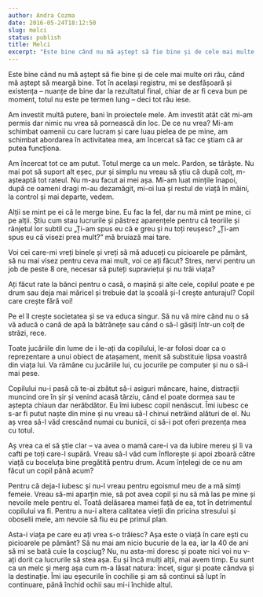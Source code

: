 ```yaml
---
author: Andra Cozma
date: 2016-05-24T18:12:50
slug: melci
status: publish
title: Melci
excerpt: "Este bine când nu mă aștept să fie bine și de cele mai multe ori rău, când mă aștept să  "
---
```

Este bine când nu mă aștept să fie bine și de cele mai multe ori rău, când mă aștept să meargă bine. Tot în același registru, mi se desfășoară și existența – nuanțe de bine dar la rezultatul final, chiar de ar fi ceva bun pe moment, totul nu este pe termen lung – deci tot rău iese.

Am investit multă putere, bani în proiectele mele. Am investit atât cât mi-am permis dar nimic nu vrea să pornească din loc. De ce nu vrea? Mi-am schimbat oamenii cu care lucram și care luau pielea de pe mine, am schimbat abordarea în activitatea mea, am încercat să fac ce știam că ar putea funcționa.

Am încercat tot ce am putut. Totul merge ca un melc. Pardon, se târăște. Nu mai pot să suport alt eșec, pur și simplu nu vreau să știu că după colț, m-așteaptă tot rateul. Nu m-au facut ai mei așa. Mi-am luat mințile înapoi, după ce oameni dragi m-au dezamăgit, mi-oi lua și restul de viață în mâini, la control și mai departe, vedem.

Alții se mint pe ei că le merge bine. Eu fac la fel, dar nu mă mint pe mine, ci pe alții. Știu cum stau lucrurile și păstrez aparențele pentru că teoriile și rânjetul lor subtil cu „Ți-am spus eu că e greu și nu toți reușesc? „Ți-am spus eu că visezi prea mult?” mă bruiază mai tare.

Voi cei care-mi vreți binele și vreți să mă aduceți cu picioarele pe pământ, să nu mai visez pentru ceva mai mult, voi ce ați făcut? Stres, nervi pentru un job de peste 8 ore, necesar să puteți supraviețui și nu trăi viața?

Ați făcut rate la bănci pentru o casă, o mașină și alte cele, copilul poate e pe drum sau deja mai măricel și trebuie dat la școală și-l crește anturajul? Copil care crește fără voi!

Pe el îl crește societatea și se va educa singur. Să nu vă mire când nu o să vă aducă o cană de apă la bătrânețe sau când o să-l găsiți într-un colț de străzi, rece.

Toate jucăriile din lume de i le-ați da copilului, le-ar folosi doar ca o reprezentare a unui obiect de atașament, menit să substituie lipsa voastră din viața lui. Va rămâne cu jucăriile lui, cu jocurile pe computer și nu o să-i mai pese.

Copilului nu-i pasă că te-ai zbătut să-i asiguri mâncare, haine, distracții muncind ore în șir și venind acasă târziu, când el poate dormea sau te aștepta chiaun dar nerăbdător. Eu îmi iubesc copil nenăscut. Îmi iubesc ce s-ar fi putut naște din mine și nu vreau să-l chinui netrăind alături de el. Nu aș vrea să-l văd crescând numai cu bunicii, ci să-i pot oferi prezența mea cu totul.

Aș vrea ca el să știe clar – va avea o mamă care-i va da iubire mereu și îi va cafti pe toți care-l supără. Vreau să-l văd cum înflorește și apoi zboară către viață cu boceluța bine pregătită pentru drum. Acum înțelegi de ce nu am făcut un copil până acum?

Pentru că deja-l iubesc și nu-l vreau pentru egoismul meu de a mă simți femeie. Vreau să-mi aparțin mie, să pot avea copil și nu să mă las pe mine și nevoile mele pentru el. Toată delăsarea mamei față de ea, tot în detrimentul copilului va fi. Pentru a nu-i altera calitatea vieții din pricina stresului și oboselii mele, am nevoie să fiu eu pe primul plan.

Asta-i viața pe care eu ați vrea s-o trăiesc? Așa este o viață în care ești cu picioarele pe pământ? Să nu mai am nicio bucurie de la ea, iar la 40 de ani să mi se bată cuie la coșciug? Nu, nu asta-mi doresc și poate nici voi nu v-ați dorit ca lucrurile să stea așa. Eu și încă mulți alții, mai avem timp. Eu sunt ca un melc și merg așa cum m-a lăsat natura: încet, sigur și poate cândva și la destinație. Îmi iau eșecurile în cochilie și am să continui să lupt în continuare, până închid ochii sau mi-i închide altul.
    